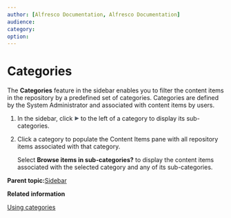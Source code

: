 ```yaml
---
author: [Alfresco Documentation, Alfresco Documentation]
audience: 
category: 
option: 
---
```


# Categories

The **Categories** feature in the sidebar enables you to filter the content items in the repository by a predefined set of categories. Categories are defined by the System Administrator and associated with content items by users.

1.  In the sidebar, click ![Expand](../images/im-expand.png) to the left of a category to display its sub-categories.

2.  Click a category to populate the Content Items pane with all repository items associated with that category.

    Select **Browse items in sub-categories?** to display the content items associated with the selected category and any of its sub-categories.


**Parent topic:**[Sidebar](../concepts/cuh-sidebar.md)

**Related information**  


[Using categories](../concepts/cuh-categories.md)

